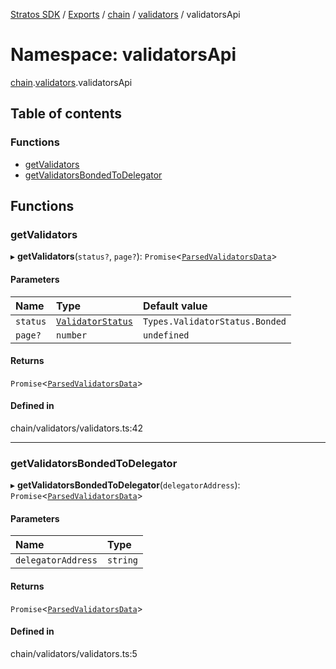 [Stratos SDK](../README.md) / [Exports](../modules.md) / [chain](chain.md) / [validators](chain.validators.md) / validatorsApi

# Namespace: validatorsApi

[chain](chain.md).[validators](chain.validators.md).validatorsApi

## Table of contents

### Functions

- [getValidators](chain.validators.validatorsApi.md#getvalidators)
- [getValidatorsBondedToDelegator](chain.validators.validatorsApi.md#getvalidatorsbondedtodelegator)

## Functions

### getValidators

▸ **getValidators**(`status?`, `page?`): `Promise`\<[`ParsedValidatorsData`](../interfaces/chain.validators.validatorsTypes.ParsedValidatorsData.md)\>

#### Parameters

| Name | Type | Default value |
| :------ | :------ | :------ |
| `status` | [`ValidatorStatus`](../enums/chain.validators.validatorsTypes.ValidatorStatus.md) | `Types.ValidatorStatus.Bonded` |
| `page?` | `number` | `undefined` |

#### Returns

`Promise`\<[`ParsedValidatorsData`](../interfaces/chain.validators.validatorsTypes.ParsedValidatorsData.md)\>

#### Defined in

chain/validators/validators.ts:42

___

### getValidatorsBondedToDelegator

▸ **getValidatorsBondedToDelegator**(`delegatorAddress`): `Promise`\<[`ParsedValidatorsData`](../interfaces/chain.validators.validatorsTypes.ParsedValidatorsData.md)\>

#### Parameters

| Name | Type |
| :------ | :------ |
| `delegatorAddress` | `string` |

#### Returns

`Promise`\<[`ParsedValidatorsData`](../interfaces/chain.validators.validatorsTypes.ParsedValidatorsData.md)\>

#### Defined in

chain/validators/validators.ts:5
